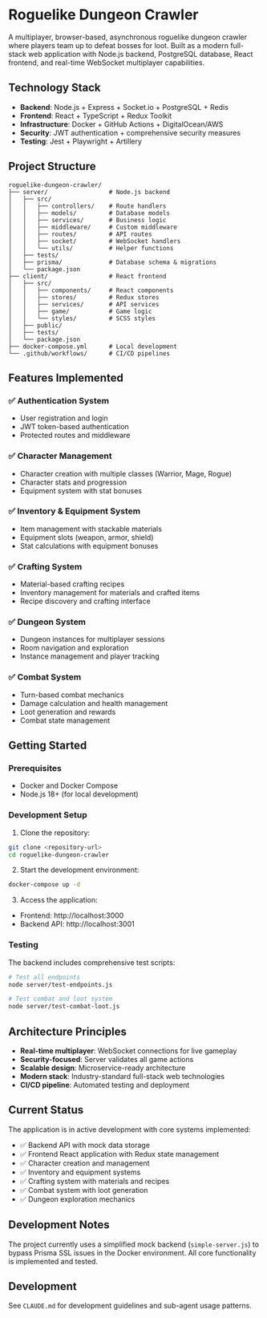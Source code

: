 # Roguelike Dungeon Crawler

A multiplayer, browser-based, asynchronous roguelike dungeon crawler where players team up to defeat bosses for loot. Built as a modern full-stack web application with Node.js backend, PostgreSQL database, React frontend, and real-time WebSocket multiplayer capabilities.

## Technology Stack

- **Backend**: Node.js + Express + Socket.io + PostgreSQL + Redis
- **Frontend**: React + TypeScript + Redux Toolkit
- **Infrastructure**: Docker + GitHub Actions + DigitalOcean/AWS
- **Security**: JWT authentication + comprehensive security measures
- **Testing**: Jest + Playwright + Artillery

## Project Structure

```
roguelike-dungeon-crawler/
├── server/                 # Node.js backend
│   ├── src/
│   │   ├── controllers/    # Route handlers
│   │   ├── models/         # Database models
│   │   ├── services/       # Business logic
│   │   ├── middleware/     # Custom middleware
│   │   ├── routes/         # API routes
│   │   ├── socket/         # WebSocket handlers
│   │   └── utils/          # Helper functions
│   ├── tests/
│   ├── prisma/             # Database schema & migrations
│   └── package.json
├── client/                 # React frontend
│   ├── src/
│   │   ├── components/     # React components
│   │   ├── stores/         # Redux stores
│   │   ├── services/       # API services
│   │   ├── game/           # Game logic
│   │   └── styles/         # SCSS styles
│   ├── public/
│   ├── tests/
│   └── package.json
├── docker-compose.yml      # Local development
└── .github/workflows/      # CI/CD pipelines
```

## Features Implemented

### ✅ Authentication System
- User registration and login
- JWT token-based authentication
- Protected routes and middleware

### ✅ Character Management
- Character creation with multiple classes (Warrior, Mage, Rogue)
- Character stats and progression
- Equipment system with stat bonuses

### ✅ Inventory & Equipment System
- Item management with stackable materials
- Equipment slots (weapon, armor, shield)
- Stat calculations with equipment bonuses

### ✅ Crafting System
- Material-based crafting recipes
- Inventory management for materials and crafted items
- Recipe discovery and crafting interface

### ✅ Dungeon System
- Dungeon instances for multiplayer sessions
- Room navigation and exploration
- Instance management and player tracking

### ✅ Combat System
- Turn-based combat mechanics
- Damage calculation and health management
- Loot generation and rewards
- Combat state management

## Getting Started

### Prerequisites
- Docker and Docker Compose
- Node.js 18+ (for local development)

### Development Setup

1. Clone the repository:
```bash
git clone <repository-url>
cd roguelike-dungeon-crawler
```

2. Start the development environment:
```bash
docker-compose up -d
```

3. Access the application:
- Frontend: http://localhost:3000
- Backend API: http://localhost:3001

### Testing

The backend includes comprehensive test scripts:

```bash
# Test all endpoints
node server/test-endpoints.js

# Test combat and loot system
node server/test-combat-loot.js
```

## Architecture Principles

- **Real-time multiplayer**: WebSocket connections for live gameplay
- **Security-focused**: Server validates all game actions
- **Scalable design**: Microservice-ready architecture
- **Modern stack**: Industry-standard full-stack web technologies
- **CI/CD pipeline**: Automated testing and deployment

## Current Status

The application is in active development with core systems implemented:
- ✅ Backend API with mock data storage
- ✅ Frontend React application with Redux state management
- ✅ Character creation and management
- ✅ Inventory and equipment systems
- ✅ Crafting system with materials and recipes
- ✅ Combat system with loot generation
- ✅ Dungeon exploration mechanics

## Development Notes

The project currently uses a simplified mock backend (`simple-server.js`) to bypass Prisma SSL issues in the Docker environment. All core functionality is implemented and tested.

## Development
See `CLAUDE.md` for development guidelines and sub-agent usage patterns.